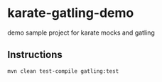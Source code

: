 # karate-gatling-demo
demo sample project for karate mocks and gatling

## Instructions

```
mvn clean test-compile gatling:test
```
